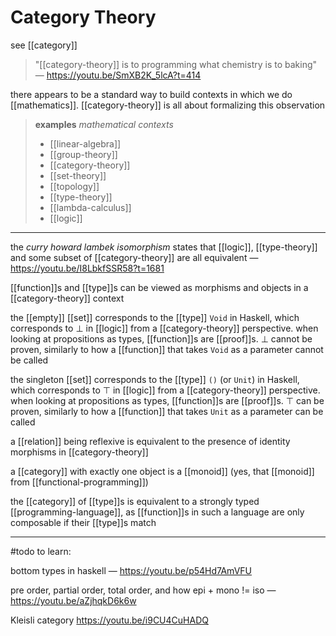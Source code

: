 # Category Theory

see [[category]]

> "[[category-theory]] is to programming what chemistry is to baking" &mdash; <https://youtu.be/SmXB2K_5lcA?t=414>

there appears to be a standard way to build contexts in which we do [[mathematics]]. [[category-theory]] is all about formalizing this observation

> **examples** _mathematical contexts_
>
> - [[linear-algebra]]
> - [[group-theory]]
> - [[category-theory]]
> - [[set-theory]]
> - [[topology]]
> - [[type-theory]]
> - [[lambda-calculus]]
> - [[logic]]

---

the _curry howard lambek isomorphism_ states that [[logic]], [[type-theory]] and some subset of [[category-theory]] are all equivalent &mdash; <https://youtu.be/I8LbkfSSR58?t=1681>

[[function]]s and [[type]]s can be viewed as morphisms and objects in a [[category-theory]] context

the [[empty]] [[set]] corresponds to the [[type]] `Void` in Haskell, which corresponds to $\bot$ in [[logic]] from a [[category-theory]] perspective. when looking at propositions as types, [[function]]s are [[proof]]s. $\bot$ cannot be proven, similarly to how a [[function]] that takes `Void` as a parameter cannot be called

the singleton [[set]] corresponds to the [[type]] `()` (or `Unit`) in Haskell, which corresponds to $\top$ in [[logic]] from a [[category-theory]] perspective. when looking at propositions as types, [[function]]s are [[proof]]s. $\top$ can be proven, similarly to how a [[function]] that takes `Unit` as a parameter can be called

a [[relation]] being reflexive is equivalent to the presence of identity morphisms in [[category-theory]]

a [[category]] with exactly one object is a [[monoid]] (yes, that [[monoid]] from [[functional-programming]])

the [[category]] of [[type]]s is equivalent to a strongly typed [[programming-language]], as [[function]]s in such a language are only composable if their [[type]]s match

---

#todo to learn:

bottom types in haskell &mdash; <https://youtu.be/p54Hd7AmVFU>

pre order, partial order, total order, and how epi + mono != iso &mdash; <https://youtu.be/aZjhqkD6k6w>

Kleisli category <https://youtu.be/i9CU4CuHADQ>
